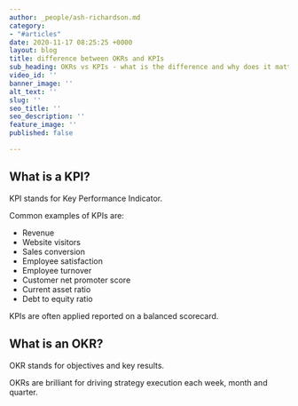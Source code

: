 ```yaml
---
author: _people/ash-richardson.md
category:
- "#articles"
date: 2020-11-17 08:25:25 +0000
layout: blog
title: difference between OKRs and KPIs
sub_heading: OKRs vs KPIs - what is the difference and why does it matter
video_id: ''
banner_image: ''
alt_text: ''
slug: ''
seo_title: ''
seo_description: ''
feature_image: ''
published: false

---
```

## What is a KPI?

KPI stands for Key Performance Indicator.

Common examples of KPIs are:

* Revenue
* Website visitors
* Sales conversion
* Employee satisfaction
* Employee turnover
* Customer net promoter score
* Current asset ratio
* Debt to equity ratio

KPIs are often applied reported on a balanced scorecard.

## What is an OKR?

OKR stands for objectives and key results.

OKRs are brilliant for driving strategy execution each week, month and quarter.